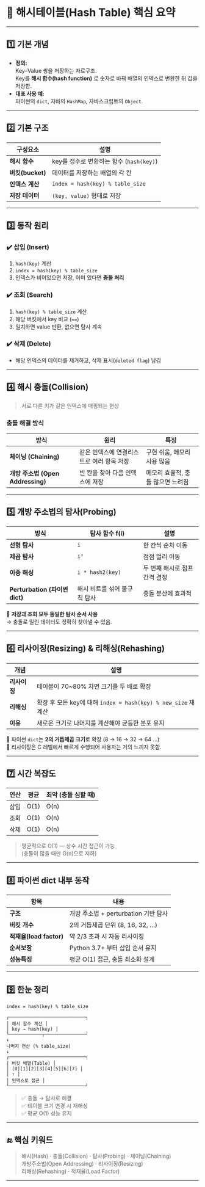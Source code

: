 # 🧠 해시테이블(Hash Table) 핵심 요약

---

## 1️⃣ 기본 개념

- **정의:**  
  Key–Value 쌍을 저장하는 자료구조.  
  Key를 **해시 함수(hash function)** 로 숫자로 바꿔 배열의 인덱스로 변환한 뒤 값을 저장함.
- **대표 사용 예:**  
  파이썬의 `dict`, 자바의 `HashMap`, 자바스크립트의 `Object`.

---

## 2️⃣ 기본 구조

| 구성요소         | 설명                                     |
| ---------------- | ---------------------------------------- |
| **해시 함수**    | key를 정수로 변환하는 함수 (`hash(key)`) |
| **버킷(bucket)** | 데이터를 저장하는 배열의 각 칸           |
| **인덱스 계산**  | `index = hash(key) % table_size`         |
| **저장 데이터**  | `(key, value)` 형태로 저장               |

---

## 3️⃣ 동작 원리

### ✔️ 삽입 (Insert)

1. `hash(key)` 계산
2. `index = hash(key) % table_size`
3. 인덱스가 비어있으면 저장, 이미 있다면 **충돌 처리**

### ✔️ 조회 (Search)

1. `hash(key) % table_size` 계산
2. 해당 버킷에서 key 비교 (`==`)
3. 일치하면 value 반환, 없으면 탐사 계속

### ✔️ 삭제 (Delete)

- 해당 인덱스의 데이터를 제거하고, 삭제 표시(`deleted flag`) 남김

---

## 4️⃣ 해시 충돌(Collision)

> 서로 다른 키가 같은 인덱스에 매핑되는 현상

### 충돌 해결 방식

| 방식                              | 원리                                      | 특징                              |
| --------------------------------- | ----------------------------------------- | --------------------------------- |
| **체이닝 (Chaining)**             | 같은 인덱스에 연결리스트로 여러 항목 저장 | 구현 쉬움, 메모리 사용 많음       |
| **개방 주소법 (Open Addressing)** | 빈 칸을 찾아 다음 인덱스에 저장           | 메모리 효율적, 충돌 많으면 느려짐 |

---

## 5️⃣ 개방 주소법의 탐사(Probing)

| 방식                           | 탐사 함수 f(i)               | 설명                          |
| ------------------------------ | ---------------------------- | ----------------------------- |
| **선형 탐사**                  | `i`                          | 한 칸씩 순차 이동             |
| **제곱 탐사**                  | `i²`                         | 점점 멀리 이동                |
| **이중 해싱**                  | `i * hash2(key)`             | 두 번째 해시로 점프 간격 결정 |
| **Perturbation (파이썬 dict)** | 해시 비트를 섞어 불규칙 탐사 | 충돌 분산에 효과적            |

📌 **저장과 조회 모두 동일한 탐사 순서 사용**  
→ 충돌로 밀린 데이터도 정확히 찾아낼 수 있음.

---

## 6️⃣ 리사이징(Resizing) & 리해싱(Rehashing)

| 개념         | 설명                                                          |
| ------------ | ------------------------------------------------------------- |
| **리사이징** | 테이블이 70~80% 차면 크기를 두 배로 확장                      |
| **리해싱**   | 확장 후 모든 key에 대해 `index = hash(key) % new_size` 재계산 |
| **이유**     | 새로운 크기로 나머지를 계산해야 균등한 분포 유지              |

🔹 파이썬 `dict`는 **2의 거듭제곱 크기**로 확장 (8 → 16 → 32 → 64 …)  
🔹 리사이징은 C 레벨에서 빠르게 수행되어 사용자는 거의 느끼지 못함.

---

## 7️⃣ 시간 복잡도

| 연산 | 평균 | 최악 (충돌 심할 때) |
| ---- | ---- | ------------------- |
| 삽입 | O(1) | O(n)                |
| 조회 | O(1) | O(n)                |
| 삭제 | O(1) | O(n)                |

> 평균적으로 O(1) — 상수 시간 접근이 가능  
> (충돌이 많을 때만 O(n)으로 저하)

---

## 8️⃣ 파이썬 dict 내부 동작

| 항목                    | 내용                                 |
| ----------------------- | ------------------------------------ |
| **구조**                | 개방 주소법 + perturbation 기반 탐사 |
| **버킷 개수**           | 2의 거듭제곱 단위 (8, 16, 32, …)     |
| **적재율(load factor)** | 약 2/3 초과 시 자동 리사이징         |
| **순서보장**            | Python 3.7+ 부터 삽입 순서 유지      |
| **성능특징**            | 평균 O(1) 접근, 충돌 최소화 설계     |

---

## 9️⃣ 한눈 정리

```
index = hash(key) % table_size

┌────────────────────────────┐
│ 해시 함수 계산 │
│ key → hash(key) │
└────────────┬───────────────┘
↓
나머지 연산 (% table_size)
↓
┌────────────────────────────┐
│ 버킷 배열(Table) │
│ [0][1][2][3][4][5][6][7] │
│ ↑ │
│ 인덱스로 접근 │
└────────────────────────────┘
```

> ✅ 충돌 → 탐사로 해결  
> ✅ 테이블 크기 변경 시 재해싱  
> ✅ 평균 O(1) 성능 유지

---

## 🔚 핵심 키워드

> 해시(Hash) · 충돌(Collision) · 탐사(Probing) · 체이닝(Chaining)  
> 개방주소법(Open Addressing) · 리사이징(Resizing)  
> 리해싱(Rehashing) · 적재율(Load Factor)

---
